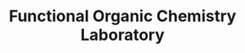 ---
title: "Functional Organic Chemistry Laboratory"
draft: false

# page title background image
bg_image: "images/banner/bg1.jpg"

# meta description ~100 letters in Japanese
description : "Development of Synthetic Organic Reactions Catalyzed by Organometallic Complexes and the Application to Functional Materials"

# Research image
image: "images/research/research-6.jpg"

# interest

# taxonomy
la_categories: "Reaction Chemistry" # 分子化学 | 物質化学 | 反応化学
keywords: ["Synthetic Organic Chemistry ", "Organometallic Chemistry", "Functional Materials"]
faculties:
  kongo : Prof. Rikishi KONGO
  kongo : Prof. Rikishi KONGO

# contact info
contact:
- icon: ti-email
  link: mailto:ynishiha@okayama-u.ac.jp
  name: ynishiha@okayama-u.ac.jp
- icon: ti-mobile
  link: tel:086-251-7855
  name: 086-251-7855
- icon: ti-mobile
  link: tel:086-251-7855
  name: 086-251-7855


- name : "機能有機化学研究室"
  icon : "ti-world" # icon pack : https://themify.me/themify-icons
  link : "http://chem.okayama-u.ac.jp/~funcchem/top/index.html"

- name : "3-1-1 Tsushima-Naka, Kita Ward, Okayama City, Okayama 700-8530"
  icon : "ti-location-pin" # icon pack : https://themify.me/themify-icons
  link : "#"

# type
type: "laboratory"
---